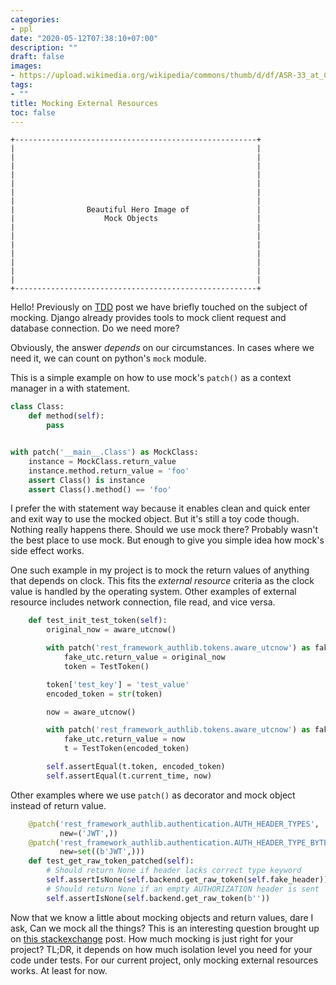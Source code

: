```yaml
---
categories:
- ppl
date: "2020-05-12T07:38:10+07:00"
description: ""
draft: false
images:
- https://upload.wikimedia.org/wikipedia/commons/thumb/d/df/ASR-33_at_CHM.agr.jpg/800px-ASR-33_at_CHM.agr.jpg
tags:
- ""
title: Mocking External Resources
toc: false
---
```


```
+------------------------------------------------------+
|                                                      |
|                                                      |
|                                                      |
|                                                      |
|                                                      |
|                                                      |
|                                                      |
|                Beautiful Hero Image of               |
|                    Mock Objects                      |
|                                                      |
|                                                      |
|                                                      |
|                                                      |
|                                                      |
|                                                      |
|                                                      |
+------------------------------------------------------+

```

Hello! Previously on [TDD][tdd-post] post we have briefly touched on the subject
of mocking. Django already provides tools to mock client request and database
connection. Do we need more?

<!--more-->

Obviously, the answer _depends_ on our circumstances. In cases where we need
it, we can count on python's `mock` module.

This is a simple example on how to use mock's `patch()` as a context manager in
a with statement.

```python
class Class:
    def method(self):
        pass


with patch('__main__.Class') as MockClass:
    instance = MockClass.return_value
    instance.method.return_value = 'foo'
    assert Class() is instance
    assert Class().method() == 'foo'
```

I prefer the with statement way because it enables clean and quick enter and
exit way to use the mocked object. But it's still a toy code though. Nothing
really happens there. Should we use mock there? Probably wasn't the best place
to use mock. But enough to give you simple idea how mock's side effect works.

One such example in my project is to mock the return values of anything
that depends on clock. This fits the *external resource* criteria as the clock
value is handled by the operating system. Other examples of external resource
includes network connection, file read, and vice versa.

```python
    def test_init_test_token(self):
        original_now = aware_utcnow()

        with patch('rest_framework_authlib.tokens.aware_utcnow') as fake_utc:
            fake_utc.return_value = original_now
            token = TestToken()

        token['test_key'] = 'test_value'
        encoded_token = str(token)

        now = aware_utcnow()

        with patch('rest_framework_authlib.tokens.aware_utcnow') as fake_utc:
            fake_utc.return_value = now
            t = TestToken(encoded_token)

        self.assertEqual(t.token, encoded_token)
        self.assertEqual(t.current_time, now)
```

Other examples where we use `patch()` as decorator and mock object instead of
return value.

```python
    @patch('rest_framework_authlib.authentication.AUTH_HEADER_TYPES',
           new=('JWT',))
    @patch('rest_framework_authlib.authentication.AUTH_HEADER_TYPE_BYTES',
           new=set((b'JWT',)))
    def test_get_raw_token_patched(self):
        # Should return None if header lacks correct type keyword
        self.assertIsNone(self.backend.get_raw_token(self.fake_header))
        # Should return None if an empty AUTHORIZATION header is sent
        self.assertIsNone(self.backend.get_raw_token(b''))
```

Now that we know a little about mocking objects and return values, dare I ask,
Can we mock all the things? This is an interesting question brought up on [this
stackexchange][mocking-just-right] post. How much mocking is just right for your
project? TL;DR, it depends on how much isolation level you need for your code
under tests. For our current project, only mocking external resources works. At
least for now.

[tdd-post]: /post/qa-using-sonarqube/
[mocking-just-right]: https://softwareengineering.stackexchange.com/questions/214516/how-much-mocking-is-just-right
